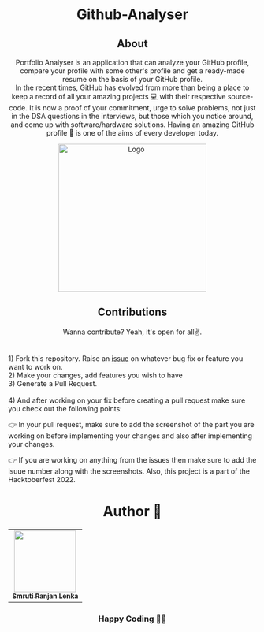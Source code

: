 <h1 align= "center"><b>Github-Analyser</b></h1>



<h2 align="center">About</h2>
<p align="center">
  Portfolio Analyser is an application that can analyze your GitHub profile, compare your profile with some other's profile and get a ready-made resume on the basis of your GitHub profile. 
<br>
In the recent times, GitHub has evolved from more than being a place to keep a record of all your amazing projects 💻 with their respective source-code. It is now a proof of your commitment, urge to solve problems, not just in the DSA questions in the interviews, but those which you notice around, and come up with software/hardware solutions. Having an amazing GitHub profile 🤩 is one of the aims of every developer today.
<br>
<p align="center"><img src="https://media.giphy.com/media/du3J3cXyzhj75IOgvA/giphy.gif" alt="Logo" width="300"></p>

<h2 align="center">Contributions</h2>

<p align="center">
  Wanna contribute? Yeah, it's open for all✌. <br><br>
  </p>
1) Fork this repository. Raise an <a href="https://github.com/CareerDevelopmentHub/Github-Analyser/issues" target="_blank">issue</a> on whatever bug fix or feature you want to work on.<br>
2) Make your changes, add features you wish to have<br>
3) Generate a Pull Request.<br><br>
4) And after working on your fix before creating a pull request make sure you check out the following points:

&#128073; In your pull request, make sure to add the screenshot of the part you are working on before implementing your changes and also after implementing your changes.

&#128073; If you are working on anything from the issues then make sure to add the isuue number along with the screenshots.
  Also, this project is a part of the Hacktoberfest 2022.

<h1 align=center> Author 👨‍</h1>
<p align="center">
<table align="center">
<tbody><tr>
<td align="center"><a href="https://github.com/SmrutiRanjan-L"><img alt="" src="https://avatars.githubusercontent.com/u/81686733?v=4" width="125px;"><br><sub><b> Smruti Ranjan Lenka </b></sub></a><br></td> </a></td>
</tbody></table>
     
<h3 align="center"> Happy Coding 👨‍💻 </h3>
